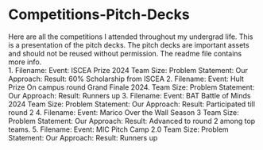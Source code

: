 # Competitions-Pitch-Decks
Here are all the competitions I attended throughout my undergrad life. This is a presentation of the pitch decks. The pitch decks are important assets and should not be reused without permission. The readme file contains more info.
<br/>
1.
Filename: 
Event: ISCEA Prize 2024
Team Size: 
Problem Statement:
Our Approach:
Result: 60% Scholarship from ISCEA
2. 
Filename: 
Event: Hult Prize On campus round Grand Finale 2024.
Team Size: 
Problem Statement:
Our Approach:
Result: Runners up
3.
Filename: 
Event: BAT Battle of Minds 2024
Team Size: 
Problem Statement:
Our Approach:
Result: Participated till round 2
4.
Filename: 
Event: Marico Over the Wall Season 3
Team Size: 
Problem Statement:
Our Approach:
Result: Advanced to round 2 among top teams.
5.
Filename: 
Event: MIC Pitch Camp 2.0
Team Size: 
Problem Statement:
Our Approach:
Result: Runners up
